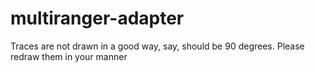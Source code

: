 # multiranger-adapter

Traces are not drawn in a good way, say, should be 90 degrees. Please redraw them in your manner
